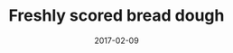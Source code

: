 ---
title: Freshly scored bread dough
caption: Freshly scored bread dough ready for baking
location: Shetland, UK
slug: /1702003
date: 2017-02-09
featuredImage: ./images/waas-bakery-scene-1.jpg
tags: ["Bakery", "Bread", "Shetland", "UK"]
category: gallery
subject: In Action
---